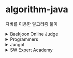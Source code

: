 # algorithm-java

자바를 이용한 알고리즘 풀이

<details>
    <summary>Baekjoon Online Judge</summary>

- 1012 - [유기농 배추](src/main/java/Baekjoon/BOJ_1012.java)
- 1018 - [체스판 다시 칠하기](src/main/java/Baekjoon/BOJ_1018.java)
- 1074 - [Z](src/main/java/Baekjoon/BOJ_1074.java)
- 1158 - [요세푸스 문제](src/main/java/Baekjoon/BOJ_1158.java)
- 1244 - [스위치 켜고 끄기](src/main/java/Baekjoon/BOJ_1244.java)
- 1260 - [DFS와 BFS](src/main/java/Baekjoon/BOJ_1260.java)
- 1463 - [1로 만들기](src/main/java/Baekjoon/BOJ_1463.java)
- 1520 - [내리막 길](src/main/java/Baekjoon/BOJ_1520.java)
- 1541 - [잃어버린 괄호](src/main/java/Baekjoon/BOJ_1541.java)
- 1592 - [영식이와 친구들](src/main/java/Baekjoon/BOJ_1592.java)
- 1753 - [최단경로](src/main/java/Baekjoon/BOJ_1753.java)
- 1759 - [암호 만들기](src/main/java/Baekjoon/BOJ_1759.java)
- 1890 - [암호 만들기](src/main/java/Baekjoon/BOJ_1890.java)
- 1987 - [알파벳](src/main/java/Baekjoon/BOJ_1987.java)
- 1992 - [쿼드트리](src/main/java/Baekjoon/BOJ_1992.java)
- 2116 - [주사위 쌓기](src/main/java/Baekjoon/BOJ_2116.java)
- 2210 - [숫자판 점프](src/main/java/Baekjoon/BOJ_2210.java)
- 2304 - [창고 다각형](src/main/java/Baekjoon/BOJ_2304.java)
- 2309 - [일곱 난쟁이](src/main/java/Baekjoon/BOJ_2309.java)
- 2439 - [별 찍기-2](src/main/java/Baekjoon/BOJ_2439.java)
- 2468 - [안전 영역](src/main/java/Baekjoon/BOJ_2468.java)
- 2477 - [참외밭](src/main/java/Baekjoon/BOJ_2477.java)
- 2491 - [수열](src/main/java/Baekjoon/BOJ_2491.java)
- 2493 - [탑](src/main/java/Baekjoon/BOJ_2493.java)
- 2508 - [사탕 박사 고창영](src/main/java/Baekjoon/BOJ_2508.java)
- 2527 - [직사각형](src/main/java/Baekjoon/BOJ_2527.java)
- 2559 - [수열](src/main/java/Baekjoon/BOJ_2559.java)
- 2563 - [색종이](src/main/java/Baekjoon/BOJ_2563.java)
- 2564 - [경비원](src/main/java/Baekjoon/BOJ_2564.java)
- 2578 - [빙고](src/main/java/Baekjoon/BOJ_2578.java)
- 2605 - [줄 세우기](src/main/java/Baekjoon/BOJ_2605.java)
- 2628 - [종이자르기](src/main/java/Baekjoon/BOJ_2628.java)
- 2635 - [수 이어가기](src/main/java/Baekjoon/BOJ_2635.java)
- 2669 - [직사각형 네개의 합집합의 면적 구하기](src/main/java/Baekjoon/BOJ_2669.java)
- 2839 - [설탕 배달](src/main/java/Baekjoon/BOJ_2839.java)
- 2884 - [알람 시계](src/main/java/Baekjoon/BOJ_2884.java)
- 2961 - [도영이가 만든 맛있는 음식](src/main/java/Baekjoon/BOJ_2961.java)
- 3040 - [백설 공주와 일곱 난쟁이](src/main/java/Baekjoon/BOJ_3040.java)
- 3109 - [빵집](src/main/java/Baekjoon/BOJ_3109.java)
- 3187 - [양치기 꿍](src/main/java/Baekjoon/BOJ_3187.java)
- 3190 - [뱀](src/main/java/Baekjoon/BOJ_3190.java)
- 4344 - [평균은 넘겠지](src/main/java/Baekjoon/BOJ_4344.java)
- 4963 - [섬의 개수](src/main/java/Baekjoon/BOJ_4963.java)
- 7576 - [토마토](src/main/java/Baekjoon/BOJ_7576.java)
- 9205 - [맥주 마시면서 걸어가기](src/main/java/Baekjoon/BOJ_9205.java)
- 9440 - [숫자 더하기](src/main/java/Baekjoon/BOJ_9440.java)
- 10026 - [적록색약](src/main/java/Baekjoon/BOJ_10026.java)
- 10157 - [자리배정](src/main/java/Baekjoon/BOJ_10157.java)
- 10163 - [색종이](src/main/java/Baekjoon/BOJ_10163.java)
- 10250 - [ACM 호텔](src/main/java/Baekjoon/BOJ_10250.java)
- 11053 - [가장 긴 증가하는 부분 수열](src/main/java/Baekjoon/BOJ_11053.java)
- 11722 - [가장 긴 감소하는 부분 수열](src/main/java/Baekjoon/BOJ_11722.java)
- 13300 - [방배정](src/main/java/Baekjoon/BOJ_13300.java)
- 12904 - [A와 B](src/main/java/Baekjoon/BOJ_12904.java)
- 14499 - [주사위 굴리기](src/main/java/Baekjoon/BOJ_14499.java)
- 14500 - [테트로미노](src/main/java/Baekjoon/BOJ_14500.java)
- 14502 - [연구소](src/main/java/Baekjoon/BOJ_14502.java)
- 14503 - [로봇 청소기](src/main/java/Baekjoon/BOJ_14503.java)
- 14696 - [딱지놀이](src/main/java/Baekjoon/BOJ_14696.java)
- 14889 - [스타트와 링크](src/main/java/Baekjoon/BOJ_14889.java)
- 14891 - [톱니바퀴](src/main/java/Baekjoon/BOJ_14891.java)
- 15684 - [사다리 조작](src/main/java/Baekjoon/BOJ_15684.java)
- 15685 - [드래곤 커브](src/main/java/Baekjoon/BOJ_15685.java)
- 15686 - [치킨 배달](src/main/java/Baekjoon/BOJ_15686.java)
- 16234 - [인구 이동](src/main/java/Baekjoon/BOJ_16234.java)
- 16236 - [아기 상어](src/main/java/Baekjoon/BOJ_16236.java)
- 16926 - [배열 돌리기1](src/main/java/Baekjoon/BOJ_16926.java)
- 17140 - [이차원 배열과 연산](src/main/java/Baekjoon/BOJ_17140.java)
- 17144 - [미세먼지 안녕!](src/main/java/Baekjoon/BOJ_17144.java)
- 17478 - [재귀함수가 뭔가요?](src/main/java/Baekjoon/BOJ_17478.java)
- 20055 - [컨베이어 벨트 위의 로봇](src/main/java/Baekjoon/BOJ_20055.java)
- 20056 - [마법사 상어와 파이어볼](src/main/java/Baekjoon/BOJ_20056.java)
- 20058 - [마법사 상어와 파이어스톰](src/main/java/Baekjoon/BOJ_20058.java)
- 21608 - [상어 초등학교](src/main/java/Baekjoon/BOJ_21608.java)
- 21610 - [마법사 상어와 비바라기](src/main/java/Baekjoon/BOJ_21610.java)
- 23288 - [주사위 굴리기 2](src/main/java/Baekjoon/BOJ_23288.java)
</details>

<details>
    <summary>Programmers</summary>

- Level 2 - [N개의 최소공배수](src/main/java/Programmers/Programmers_Level2_N개의최소공배수.java)
</details>

<details>
    <summary>Jungol</summary>

- 124 - [선택제어문-형성평가5](src/main/java/Jungol/Jungol_124.java)
- 1681 - [해밀턴 순환회로](src/main/java/Jungol/Jungol_1681.java)
- 1828 - [냉장고](src/main/java/Jungol/Jungol_1828.java)
</details>

<details>
    <summary>SW Expert Academy</summary>

- 1208 - [[S/W 문제해결 기본] 1일차 - Flatten](src/main/java/SWExpertAcademy/SWEA_1208.java)
- 1210 - [[S/W 문제해결 기본] 2일차 - Ladder1](src/main/java/SWExpertAcademy/SWEA_1210.java)
- 1218 - [[S/W 문제해결 기본] 4일차 - 괄호 짝짓기](src/main/java/SWExpertAcademy/SWEA_1218.java)
- 1223 - [[S/W 문제해결 기본] 6일차 - 계산기2](src/main/java/SWExpertAcademy/SWEA_1223.java)
- 1228 - [[S/W 문제해결 기본] 8일차 - 암호문1](src/main/java/SWExpertAcademy/SWEA_1228.java)
- 1233 - [[S/W 문제해결 기본] 9일차 - 사칙연산 유효성 검사](src/main/java/SWExpertAcademy/SWEA_1233.java)
- 1238 - [[S/W 문제해결 기본] 10일차 - Contact](src/main/java/SWExpertAcademy/SWEA_1238.java)
- 1249 - [[S/W 문제해결 응용] 4일차 - 보급로](src/main/java/SWExpertAcademy/SWEA_1249.java)
- 1289 - [원재의 메모리 복구하기](src/main/java/SWExpertAcademy/SWEA_1289.java)
- 1873 - [상호의 배틀필드](src/main/java/SWExpertAcademy/SWEA_1873.java)
- 1954 - [달팽이 숫자](src/main/java/SWExpertAcademy/SWEA_1954.java)
- 2001 - [파리 퇴치](src/main/java/SWExpertAcademy/SWEA_2001.java)
- 2072 - [홀수만 더하기](src/main/java/SWExpertAcademy/SWEA_2072.java)
- 2805 - [농작물 수확하기](src/main/java/SWExpertAcademy/SWEA_2805.java)
- 3289 - [서로소 집합](src/main/java/SWExpertAcademy/SWEA_3289.java)
- 3307 - [최장 증가 부분 수열](src/main/java/SWExpertAcademy/SWEA_3307.java)
- 3499 - [퍼펙트 셔플](src/main/java/SWExpertAcademy/SWEA_3499.java)
- 4013 - [[모의 SW 역량테스트] 특이한 자석](src/main/java/SWExpertAcademy/SWEA_4014.java)
- 4014 - [[모의 SW 역량테스트] 활주로 건설](src/main/java/SWExpertAcademy/SWEA_4014.java)
- 5215 - [햄버거 다이어트](src/main/java/SWExpertAcademy/SWEA_5215.java)
- 6808 - [규영이와 인영이의 카드게임](src/main/java/SWExpertAcademy/SWEA_6808.java)
- 7465 - [창용 마을 무리의 개수](src/main/java/SWExpertAcademy/SWEA_7465.java)
- 9229 - [한빈이와 Spot Mart](src/main/java/SWExpertAcademy/SWEA_9229.java)
</details>
